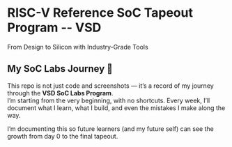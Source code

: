 # RISC-V Reference SoC Tapeout Program -- VSD
From Design to Silicon with Industry-Grade Tools

## My SoC Labs Journey 🚀

This repo is not just code and screenshots — it’s a record of my journey through the **VSD SoC Labs Program**.  
I’m starting from the very beginning, with no shortcuts. Every week, I’ll document what I learn, what I build, and even the mistakes I make along the way. 

I’m documenting this so future learners (and my future self) can see the growth from day 0 to the final tapeout.

